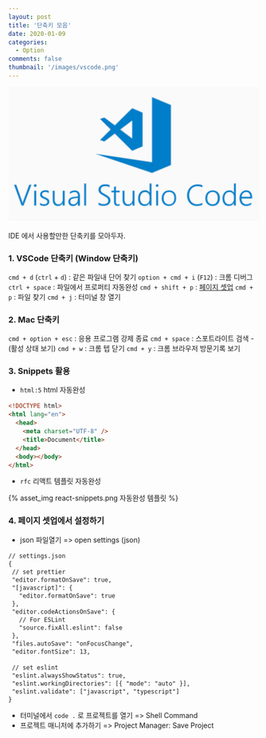 ```yaml
---
layout: post
title: '단축키 모음'
date: 2020-01-09
categories:
  - Option
comments: false
thumbnail: '/images/vscode.png'
---
```


![image](/images/vscode.png)

IDE 에서 사용할만한 단축키를 모아두자.

### 1. VSCode 단축키 (Window 단축키)

`cmd + d` (`ctrl` + `d`) : 같은 파일내 단어 찾기
`option + cmd + i` (`F12`) : 크롬 디버그
`ctrl + space` : 파일에서 프로퍼티 자동완성
`cmd + shift + p` : [페이지 셋업](#3.페이지-셋업에서-설정하기)
`cmd + p` : 파일 찾기
`cmd + j` : 터미널 창 열기

### 2. Mac 단축키

`cmd + option + esc` : 응용 프로그램 강제 종료
`cmd + space` : 스포트라이트 검색 - (활성 상태 보기)
`cmd + w` : 크롬 텝 닫기
`cmd + y` : 크롬 브라우저 방문기록 보기

### 3. Snippets 활용

- `html:5` html 자동완성

```html
<!DOCTYPE html>
<html lang="en">
  <head>
    <meta charset="UTF-8" />
    <title>Document</title>
  </head>
  <body></body>
</html>
```

- `rfc` 리액트 템플릿 자동완성

{% asset_img react-snippets.png 자동완성 템플릿 %}

### 4. 페이지 셋업에서 설정하기

- json 파일열기 => open settings (json)

```
// settings.json
{
 // set prettier
 "editor.formatOnSave": true,
 "[javascript]": {
   "editor.formatOnSave": true
 },
 "editor.codeActionsOnSave": {
   // For ESLint
   "source.fixAll.eslint": false
 },
 "files.autoSave": "onFocusChange",
 "editor.fontSize": 13,

 // set eslint
 "eslint.alwaysShowStatus": true,
 "eslint.workingDirectories": [{ "mode": "auto" }],
 "eslint.validate": ["javascript", "typescript"]
}
```

- 터미널에서 `code .` 로 프로젝트를 열기 => Shell Command
- 프로젝트 매니저에 추가하기 => Project Manager: Save Project
